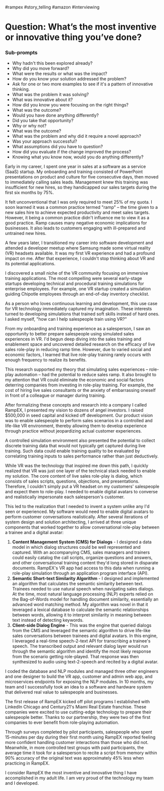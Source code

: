 #rampex #story_telling #amazon #interviewing 

# Question: What’s the most inventive or innovative thing you’ve done?

### Sub-prompts
- Why hadn't this been explored already? 
- Why did you move forward?
- What were the results or what was the impact?
- How do you know your solution addressed the problem?
- Ask for one or two more examples to see if it's a pattern of innovative thinking. 
- What was the problem it was solving?
- What was innovative about it?
- How did you know you were focusing on the right things? 
- What was the outcome? 
- Would you have done anything differently?
- Did you take that opportunity? 
- Why or why not? 
- What was the outcome? 
- What was the problem and why did it require a novel approach? 
- Was your approach successful? 
- What assumptions did you have to question? 
- How did you evaluate if the change improved the process? 
- Knowing what you know now, would you do anything differently?

Early in my career, I spent one year in sales at a software as a service (SaaS) startup. My onboarding and training consisted of PowerPoint presentations on product and culture for five consecutive days, then moved to immediately calling sales leads. Management knew this training was insufficient for new hires, so they handicapped our sales targets during the first six months by 75%.

It felt unconventional that I was only required to meet 25% of my quota. I soon learned it was a common practice termed "ramp" – the time given to a new sales hire to achieve expected productivity and meet sales targets. However, it being a common practice didn't influence me to view it as a good practice. Ramp causes many negative economic implications for businesses. It also leads to customers engaging with ill-prepared and untrained new hires.

A few years later, I transitioned my career into software development and attended a developer meetup where Samsung made some virtual reality (VR) headsets available. It was my first VR experience and had a profound impact on me. After that experience, I couldn't stop thinking about VR and its potential applications.

I discovered a small niche of the VR community focusing on immersive training applications. The most compelling were several early-stage startups developing technical and procedural training simulations for enterprise employees. For example, one VR startup created a simulation guiding Chipotle employees through an end-of-day inventory checklist.

As a person who loves continuous learning and development, this use case for VR technology immediately captured my imagination. These interests turned to developing simulations that trained soft skills instead of hard ones. I asked myself, "how can I help salespeople train using VR?"

From my onboarding and training experience as a salesperson, I saw an opportunity to better prepare salespeople using simulated sales experiences in VR. I'd begun deep diving into the sales training and enablement space and uncovered detailed research on the efficacy of live sales role-play in reducing ramp time. However, due to varied social and economic factors, I learned that live role-play training rarely occurs with enough frequency to realize its benefits.

This research supported my theory that simulating sales experiences – role-play automation – had the potential to reduce sales ramp. It also brought to my attention that VR could eliminate the economic and social factors deterring companies from investing in role-play training. For example, the cost of hiring live sales consultants or the anxiety of embarrassing oneself in front of a colleague or manager during training.

After formalizing these concepts and research into a company I called RampEX, I presented my vision to dozens of angel investors. I raised $500,000 in seed capital and kicked off development. Our product vision was to enable salespeople to perform sales scenarios in a controlled and life-like VR environment, thereby allowing them to develop experience through practice without jeopardizing actual customer experiences.

A controlled simulation environment also presented the potential to collect discrete training data that would not typically get captured during live training. Such data could enable training quality to be evaluated by correlating training inputs to sales performance rather than just deductively.

While VR was the technology that inspired me down this path, I quickly realized that VR was just one layer of the technical stack needed to enable my solution. The core content of live sales role-play is dialog, which consists of sales scripts, questions, objections, and presentations. Therefore, I couldn't simply put a VR headset on my customers' salespeople and expect them to role-play. I needed to enable digital avatars to converse and realistically impersonate each salesperson's customer.

This led to the realization that I needed to invent a system unlike any I'd seen or experienced. My software would need to enable digital avatars to perform customer conversations realistically. After several iterations of system design and solution architecting, I arrived at three unique components that worked together to allow conversational role-play between a trainee and a digital avatar:

1. **Content Management System (CMS) for Dialogs** - I designed a data model in which dialog structures could be well represented and captured. With an accompanying CMS, sales managers and trainers could easily catalog the call scripts, organize questions and answers, and other conversational training content they'd long stored in disparate documents. RampEX's VR app had access to this data when running a role-play simulation through an application program interface (API).
2. **Semantic Short-text Similarity Algorithm** - I designed and implemented an algorithm that calculates the semantic similarity between text. Trainees needed to use natural speech when navigating sales dialogs. At the time, most natural language processing (NLP) experts relied on the Bag-of-Words model for handling document similarity, essentially an advanced word matching method. My algorithm was novel in that it leveraged a lexical database to calculate the semantic relationships between words, allowing it to interpret similarity in meaning between text instead of detecting keywords.
3. **Client-side Dialog Engine** - This was the engine that queried dialogs from the CMS and leveraged the semantic algorithm to drive life-like sales conversations between trainees and digital avatars. In this engine, I leveraged a real-time speech-2-text API for transcribing a trainee's speech. The transcribed output and relevant dialog layer would run through the semantic algorithm and identify the most likely response from the scenario getting role-played. That response was then synthesized to audio using text-2-speech and recited by a digital avatar.

I coded the database and NLP modules and managed three other engineers and one designer to build the VR app, customer and admin web app, and microservices endpoints for exposing the NLP modules. In 10 months, my team and I successfully took an idea to a software and hardware system that delivered real value to salespeople and businesses.

The first release of RampEX kicked off pilot programs I established with LinkedIn Chicago and Century21's Miami Real Estate franchise. These companies were excited to use cutting-edge technology to prepare their salespeople better. Thanks to our partnership, they were two of the first companies to ever benefit from role-playing automation.

Through surveys completed by pilot participants, salespeople who spent 15-minutes per day during their first month using RampEX reported feeling more confident handling customer interactions than those who did not. Meanwhile, in more controlled test groups with paid participants, the average time it took for a salesperson to recite a script from memory within 90% accuracy of the original text was approximately 45% less when practicing in RampEX.

I consider RampEX the most inventive and innovative thing I have accomplished in my adult life. I am very proud of the technology my team and I developed.